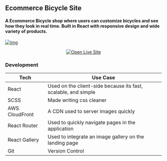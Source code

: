 ## Ecommerce Bicycle Site

#### A Ecommerce Bicycle shop where users can customize bicycles and see how they look in real time. Built in React with responsive design and wide variety of products.


[![img](https://portimgaz.s3.amazonaws.com/BSite.png)](https://bikeshopc.netlify.com/)


<p align="center">
    <a href="https://bikeshopc.netlify.com/" target="_blank">
        <img src="https://portimgaz.s3.amazonaws.com/LiveSite.svg" alt="Open Live Site">
    </a>
</p>


### Development

| Tech | Use Case |
| ------ | ------ |
| React | Used on the client-side because its fast, scalable, and simple |
| SCSS | Made writing css cleaner |
| AWS CloudFront | A CDN used to server images quickly |
| React Router | Used to quickly navigate pages in the application |
| React Gallery | Used to integrate an image gallery on the landing page |
| Git | Version Control |


